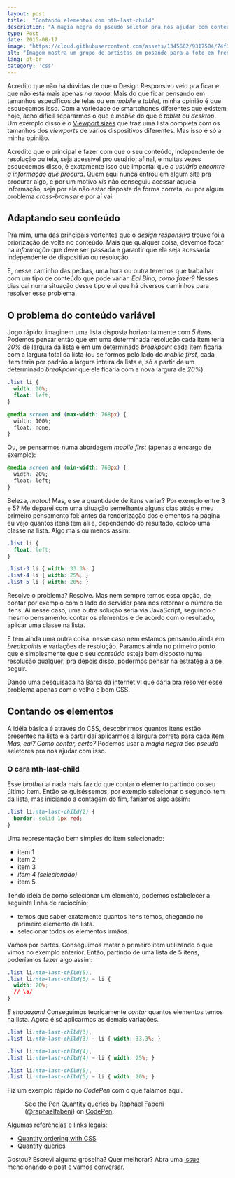 ```yaml
---
layout: post
title:  "Contando elementos com nth-last-child"
description: "A magia negra do pseudo seletor pra nos ajudar com conteúdos que podem variar"
type: Post
date: 2015-08-17
image: "https://cloud.githubusercontent.com/assets/1345662/9317504/74f362ec-4512-11e5-8482-c09480c791cf.jpg"
alt: "Imagem mostra um grupo de artistas em posando para a foto em frente a uma casa de shows em uma época antiga"
lang: pt-br
category: 'css'
---
```


Acredito que não há dúvidas de que o Design Responsivo veio pra ficar e que não está mais apenas *na moda*. Mais do que ficar pensando em tamanhos específicos de telas ou em *mobile* e *tablet*, minha opinião é que esqueçamos isso. Com a variedade de smartphones diferentes que existem hoje, acho difícil separarmos o que é *mobile* do que é *tablet* ou *desktop*. Um exemplo disso é o [Viewport sizes](http://viewportsizes.com/) que traz uma lista completa com os tamanhos dos *viewports* de vários dispositivos diferentes. Mas isso é só a minha opinião.

Acredito que o principal é fazer com que o seu conteúdo, independente de resolução ou tela, seja acessível pro usuário; afinal, e muitas vezes esquecemos disso, é exatamente isso que importa: que *o usuário encontre a informação que procura*. Quem aqui nunca entrou em algum site pra procurar algo, e por um motivo *xis* não conseguiu acessar aquela informação, seja por ela não estar disposta de forma correta, ou por algum problema *cross-browser* e por aí vai.

## Adaptando seu conteúdo

Pra mim, uma das principais vertentes que o *design responsivo* trouxe foi a priorização de volta no conteúdo. Mais que qualquer coisa, devemos focar na *informação* que deve ser passada e garantir que ela seja acessada independente de dispositivo ou resolução.

E, nesse caminho das pedras, uma hora ou outra teremos que trabalhar com um tipo de conteúdo que pode variar. *Eaí Bino, como fazer?* Nesses dias cai numa situação desse tipo e vi que há diversos caminhos para resolver esse problema.

## O problema do conteúdo variável

Jogo rápido: imaginem uma lista disposta horizontalmente com *5 itens*. Podemos pensar então que em uma determinada resolução cada item teria *20%* de largura da lista e em um determinado *breakpoint* cada item ficaria com a largura total da lista (ou se formos pelo lado do *mobile first*, cada item teria por padrão a largura inteira da lista e, só a partir de um determinado *breakpoint* que ele ficaria com a nova largura de *20%*).

```css
.list li {
  width: 20%;
  float: left;
}

@media screen and (max-width: 768px) {
  width: 100%;
  float: none;
}
```

Ou, se pensarmos numa abordagem *mobile first* (apenas a encargo de exemplo):

```css
@media screen and (min-width: 768px) {
  width: 20%;
  float: left;
}
```

Beleza, *matou*! Mas, e se a quantidade de itens variar? Por exemplo entre 3 e 5? Me deparei com uma situação semelhante alguns dias atrás e meu primeiro pensamento foi: antes da renderização dos elementos na página eu vejo quantos itens tem ali e, dependendo do resultado, coloco uma classe na lista. Algo mais ou menos assim:

```css
.list li {
  float: left;
}

.list-3 li { width: 33.3%; }
.list-4 li { width: 25%; }
.list-5 li { width: 20%; }
```

Resolve o problema? Resolve. Mas nem sempre temos essa opção, de contar por exemplo com o lado do servidor para nos retornar o número de itens. Aí nesse caso, uma outra solução seria via JavaScript, seguindo o mesmo pensamento: contar os elementos e de acordo com o resultado, aplicar uma classe na lista.

E tem ainda uma outra coisa: nesse caso nem estamos pensando ainda em *breakpoints* e variações de resolução. Paramos ainda no primeiro ponto que é simplesmente que o seu *conteúdo* esteja bem disposto numa resolução qualquer; pra depois disso, podermos pensar na estratégia a se seguir.

Dando uma pesquisada na Barsa da internet vi que daria pra resolver esse problema apenas com o velho e bom CSS.

## Contando os elementos

A idéia básica é através do CSS, descobrirmos quantos itens estão presentes na lista e a partir daí aplicarmos a largura correta para cada item. *Mas, eaí? Como contar, certo?* Podemos usar a *magia negra* dos *pseudo* seletores pra nos ajudar com isso.

### O cara nth-last-child

Esse *brother* aí nada mais faz do que contar o elemento partindo do seu último item. Então se quiséssemos, por exemplo selecionar o segundo item da lista, mas iniciando a contagem do fim, faríamos algo assim:

```css
.list li:nth-last-child(2) {
  border: solid 1px red;
}
```

Uma representação bem simples do item selecionado:

* item 1
* item 2
* item 3
* *item 4 (selecionado)*
* item 5

Tendo idéia de como selecionar um elemento, podemos estabelecer a seguinte linha de raciocínio:

* temos que saber exatamente quantos itens temos, chegando no primeiro elemento da lista.
* selecionar todos os elementos irmãos.

Vamos por partes. Conseguimos matar o primeiro item utilizando o que vimos no exemplo anterior. Então, partindo de uma lista de 5 itens, poderíamos fazer algo assim:

```css
.list li:nth-last-child(5),
.list li:nth-last-child(5) ~ li {
  width: 20%;
  // \o/
}
```

*E shaaazam!* Conseguimos teoricamente *contar* quantos elementos temos na lista. Agora é só aplicarmos as demais variações.

```css
.list li:nth-last-child(3),
.list li:nth-last-child(3) ~ li { width: 33.3%; }

.list li:nth-last-child(4),
.list li:nth-last-child(4) ~ li { width: 25%; }

.list li:nth-last-child(5),
.list li:nth-last-child(5) ~ li { width: 20%; }
```

Fiz um exemplo rápido no *CodePen* com o que falamos aqui.

<figure class="text-center loading">
    <p data-height="268" data-theme-id="4240" data-slug-hash="xGNXzO" data-default-tab="result" data-user="raphaelfabeni" class='codepen'>See the Pen <a href='http://codepen.io/raphaelfabeni/pen/xGNXzO/'>Quantity queries</a> by Raphael Fabeni (<a href='http://codepen.io/raphaelfabeni'>@raphaelfabeni</a>) on <a href='http://codepen.io'>CodePen</a>.</p>
</figure>

Algumas referências e links legais:

* [Quantity ordering with CSS](http://www.smashingmagazine.com/2015/07/quantity-ordering-with-css/)
* [Quantity queries](http://quantityqueries.com/)

Gostou? Escrevi alguma groselha? Quer melhorar? Abra uma [issue](https://github.com/raphaelfabeni/raphaelfabeni.github.io/issues) mencionando o post e vamos conversar.

<script async src="//assets.codepen.io/assets/embed/ei.js"></script>
